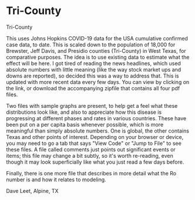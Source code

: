 # Tri-County
 Tri-County

This uses Johns Hopkins COVID-19 data for the USA cumulative confirmed case data, to date. This is scaled down to the population of 18,000 for Brewster, Jeff Davis, and Presidio counties (Tri-County) in West Texas, for comparative purposes. The idea is to use existing data to estimate what the effect will be here. I got tired of reading the news headlines, which used absolute numbers with little meaning (like the way stock market ups and downs are reported), so decided this was a way to address that. This is updated with more recent data every few days. You can view by clicking on the link, or download the accompanying zipfile that contains all four pdf files.

Two files with sample graphs are present, to help get a feel what these distributions look like, and also to appreciate how this disease is progressing at different phases and rates in various countries. These have been put on a per capita basis whenever possible, which is more meaningful than simply absolute numbers. One is global, the other contains Texas and other points of interest. Depending on your browser or device, you may need to go a tab that says "View Code" or "Jump to File" to see these files. A file called comments just points out significant events or items; this file may change a bit subtly, so it's worth re-reading, even though it may look superficially like what you just read a few days before.

Finally, there is one more file that describes in more detail what the Ro number is and how it relates to modeling.

Dave Leet, Alpine, TX 